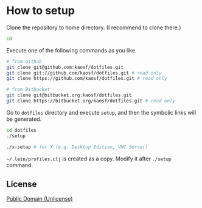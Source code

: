 # How to setup

Clone the repository to home directory. (I recommend to clone there.)

```sh
cd
```

Execute one of the following commands as you like.

```sh
# from Github
git clone git@github.com:kaosf/dotfiles.git
git clone git://github.com/kaosf/dotfiles.git # read only
git clone https://github.com/kaosf/dotfiles.git # read only

# from Bitbucket
git clone git@bitbucket.org:kaosf/dotfiles.git
git clone https://bitbucket.org/kaosf/dotfiles.git # read only
```

Go to `dotfiles` directory and execute `setup`, and then the symbolic links will be generated.

```sh
cd dotfiles
./setup

./x-setup # for X (e.g. Desktop Edition, VNC Server)
```

`~/.lein/profiles.clj` is created as a copy. Modify it after `./setup` command.

## License

[Public Domain (Unlicense)](http://choosealicense.com/licenses/public-domain/)

